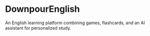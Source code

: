 # DownpourEnglish
An English learning platform combining games, flashcards, and an AI assistant for personalized study.
